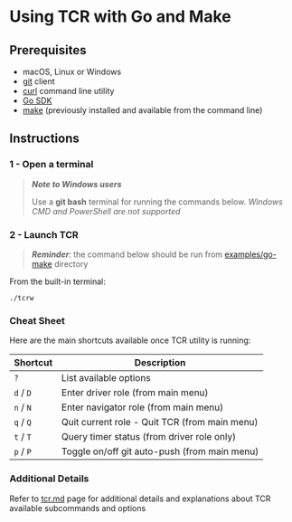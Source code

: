 # Using TCR with Go and Make

## Prerequisites

- macOS, Linux or Windows
- [git](https://git-scm.com/) client
- [curl](https://curl.se/download.html) command line utility
- [Go SDK](https://go.dev/dl/)
- [make](https://www.gnu.org/distros/distros.html) (previously installed and available from the command line)

## Instructions

### 1 - Open a terminal

> ***Note to Windows users***
>
> Use a **git bash** terminal for running the commands below.
> _Windows CMD and PowerShell are not supported_

### 2 - Launch TCR

> ***Reminder***: the command below should be run from
> [examples/go-make](.)
> directory

From the built-in terminal:

```shell
./tcrw
```

### Cheat Sheet

Here are the main shortcuts available once TCR utility is running:

| Shortcut  | Description                                   |
|-----------|-----------------------------------------------|
| `?`       | List available options                        |
| `d` / `D` | Enter driver role (from main menu)            |
| `n` / `N` | Enter navigator role (from main menu)         |
| `q` / `Q` | Quit current role - Quit TCR (from main menu) |
| `t` / `T` | Query timer status (from driver role only)    |
| `p` / `P` | Toggle on/off git auto-push (from main menu)  |

### Additional Details

Refer to [tcr.md](../../doc/tcr.md) page for additional details and explanations about TCR
available subcommands and options
